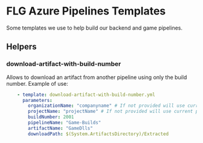 # FLG Azure Pipelines Templates
Some templates we use to help build our backend and game pipelines.

## Helpers

### download-artifact-with-build-number
Allows to download an artifact from another pipeline using only the build number.
Example of use: 
```yml
    - template: download-artifact-with-build-number.yml
      parameters:
        organizationName: "companyname" # If not provided will use current pipeline organization
        projectName: "projectName" # If not provided will use current pipeline project
        buildNumber: 2001
        pipelineName: "Game-Builds"
        artifactName: "GameDlls"
        downloadPath: $(System.ArtifactsDirectory)/Extracted
```